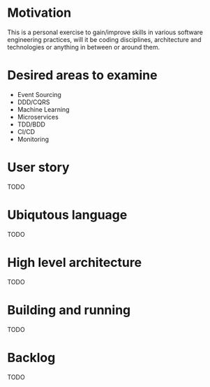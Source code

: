 # Motivation

This is a personal exercise to gain/improve skills in various software engineering practices, will it be coding disciplines, architecture and technologies or anything in between or around them.

# Desired areas to examine
- Event Sourcing
- DDD/CQRS
- Machine Learning
- Microservices
- TDD/BDD
- CI/CD
- Monitoring

# User story
TODO

# Ubiqutous language
TODO

# High level architecture
TODO

# Building and running
TODO

# Backlog
TODO
